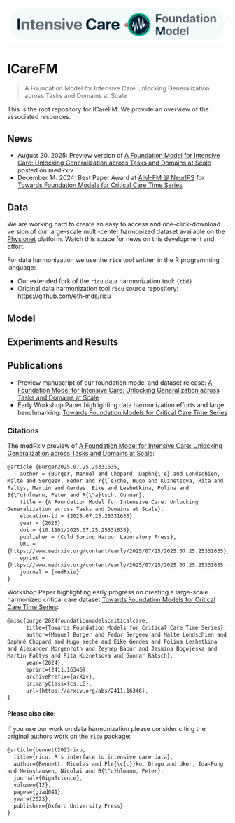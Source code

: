 ![ICU Foundation Model Logo](resources/logo/repo_title_banner_icarefm.png)

# ICareFM

> A Foundation Model for Intensive Care Unlocking Generalization across Tasks and Domains at Scale

This is the root repository for ICareFM. We provide an overview of the associated resources.

## News

- August 20. 2025: Preview version of [A Foundation Model for Intensive Care: Unlocking Generalization across Tasks and Domains at Scale](https://www.medrxiv.org/content/10.1101/2025.07.25.25331635v1) posted on medRxiv
- December 14. 2024: Best Paper Award at [AIM-FM @ NeurIPS](https://aim-fm-24.github.io/NeurIPS/) for [Towards Foundation Models for Critical Care Time Series](https://arxiv.org/abs/2411.16346)

## Data

We are working hard to create an easy to access and one-click-download version of our large-scale multi-center harmonized dataset available on the
[Physionet](https://physionet.org/) platform. Watch this space for news on this development and effort.

For data harmonization we use the `ricu` tool written in the R programming language:
- Our extended fork of the `ricu` data harmonization tool: `{tbd}`
- Original data harmonization tool `ricu` source repository: https://github.com/eth-mds/ricu

## Model

## Experiments and Results

## Publications

- Preview manuscript of our foundation model and dataset release: [A Foundation Model for Intensive Care: Unlocking Generalization across Tasks and Domains at Scale](https://www.medrxiv.org/content/10.1101/2025.07.25.25331635v1)
- Early Workshop Paper highlighting data harmonization efforts and large benchmarking: [Towards Foundation Models for Critical Care Time Series](https://arxiv.org/abs/2411.16346)

### Citations

The medRxiv preview of [A Foundation Model for Intensive Care: Unlocking Generalization across Tasks and Domains at Scale](https://www.medrxiv.org/content/10.1101/2025.07.25.25331635v1):
```
@article {Burger2025.07.25.25331635,
	author = {Burger, Manuel and Chopard, Daphn{\'e} and Londschien, Malte and Sergeev, Fedor and Y{\`e}che, Hugo and Kuznetsova, Rita and Faltys, Martin and Gerdes, Eike and Leshetkina, Polina and B{\"u}hlmann, Peter and R{\"a}tsch, Gunnar},
	title = {A Foundation Model for Intensive Care: Unlocking Generalization across Tasks and Domains at Scale},
	elocation-id = {2025.07.25.25331635},
	year = {2025},
	doi = {10.1101/2025.07.25.25331635},
	publisher = {Cold Spring Harbor Laboratory Press},
	URL = {https://www.medrxiv.org/content/early/2025/07/25/2025.07.25.25331635},
	eprint = {https://www.medrxiv.org/content/early/2025/07/25/2025.07.25.25331635.full.pdf},
	journal = {medRxiv}
}
```

Workshop Paper highlighting early progress on creating a large-scale harmonized critical care dataset [Towards Foundation Models for Critical Care Time Series](https://arxiv.org/abs/2411.16346):
```
@misc{burger2024foundationmodelscriticalcare,
      title={Towards Foundation Models for Critical Care Time Series}, 
      author={Manuel Burger and Fedor Sergeev and Malte Londschien and Daphné Chopard and Hugo Yèche and Eike Gerdes and Polina Leshetkina and Alexander Morgenroth and Zeynep Babür and Jasmina Bogojeska and Martin Faltys and Rita Kuznetsova and Gunnar Rätsch},
      year={2024},
      eprint={2411.16346},
      archivePrefix={arXiv},
      primaryClass={cs.LG},
      url={https://arxiv.org/abs/2411.16346}, 
}
```

#### Please also cite:

If you use our work on data harmonization please consider citing the original authors work on the `ricu` package:
```
@article{bennett2023ricu,
  title={ricu: R’s interface to intensive care data},
  author={Bennett, Nicolas and Ple{\v{c}}ko, Drago and Ukor, Ida-Fong and Meinshausen, Nicolai and B{\"u}hlmann, Peter},
  journal={GigaScience},
  volume={12},
  pages={giad041},
  year={2023},
  publisher={Oxford University Press}
}
```

